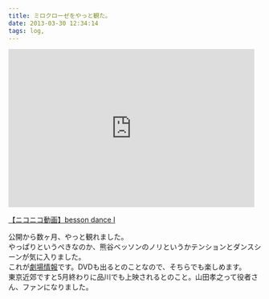 ```yaml
---
title: ミロクローゼをやっと観た。
date: 2013-03-30 12:34:14
tags: log,
---
```

<p><iframe width="490" height="315" src="http://www.youtube.com/embed/BX0BGvpae8A" frameborder="0" allowfullscreen></iframe></p>

<p>
<script type="text/javascript" src="http://ext.nicovideo.jp/thumb_watch/1354694593?w=490&amp;h=307"></script>
<noscript><a href="http://www.nicovideo.jp/watch/1354694593">【ニコニコ動画】besson dance Ⅰ</a></noscript>
</p>
<p>公開から数ヶ月、やっと観れました。<br />やっぱりというぺきなのか、熊谷ベッソンのノリというかテンションとダンスシーンが気に入りました。<br />これが<a href="http://www.milocrorze.jp/theater.html">劇場情報</a>です。DVDも出るとのことなので、そちらでも楽しめます。<br />
東京近郊ですと5月終わりに品川でも上映されるとのこと。山田孝之って役者さん、ファンになりました。</p>